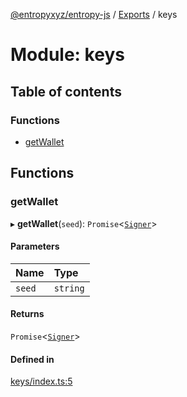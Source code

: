 [@entropyxyz/entropy-js](../README.md) / [Exports](../modules.md) / keys

# Module: keys

## Table of contents

### Functions

- [getWallet](keys.md#getwallet)

## Functions

### getWallet

▸ **getWallet**(`seed`): `Promise`\<[`Signer`](../interfaces/types.Signer.md)\>

#### Parameters

| Name | Type |
| :------ | :------ |
| `seed` | `string` |

#### Returns

`Promise`\<[`Signer`](../interfaces/types.Signer.md)\>

#### Defined in

[keys/index.ts:5](https://github.com/entropyxyz/entropy-js/blob/a7aaa0c/src/keys/index.ts#L5)
